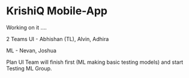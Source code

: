 # KrishiQ Mobile-App
Working on it ....
 
2 Teams
UI - Abhishan (TL), Alvin, Adhira

ML - Nevan, Joshua

Plan UI Team will finish first (ML making basic testing models) and start Testing ML Group.


